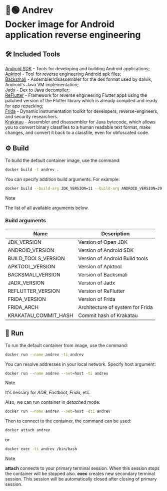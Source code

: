 # 🤖🟢 **Andrev** <br/> Docker image for **And**roid application **rev**erse engineering


## 🛠️ Included Tools
[Android SDK](https://developer.android.com/) - Tools for developing and building Android applications; \
[Apktool](https://ibotpeaches.github.io/Apktool/) - Tool for reverse engineering Android apk files; \
[Backsmali](https://github.com/JesusFreke/smali) - Assembler/disassembler for the dex format used by dalvik, Android's Java VM implementation; \
[Jadx](https://github.com/skylot/jadx) - Dex to Java decompiler; \
[ReFlutter](https://github.com/Impact-I/reFlutter) - Framework for reverse engineering Flutter apps using the patched version of the Flutter library which is already compiled and ready for app repacking; \
[Frida](https://frida.re/) - Dynamic instrumentation toolkit for developers, reverse-engineers, and security researchers. \
[Krakatau](https://github.com/Storyyeller/Krakatau) - Assembler and disassembler for Java bytecode, which allows you to convert binary classfiles to a human readable text format, make changes, and convert it back to a classfile, even for obfuscated code.


## ⚙️ Build
To build the default container image, use the command:
```bash
docker build -t andrev .
```

You can specify addition build arguments. For example:
```bash
docker build --build-arg JDK_VERSION=11 --build-arg ANDROID_VERSION=29 -t andrev .
```

> [!NOTE]
> The list of all available arguments below.


### Build arguments
| Name                 | Description                      |
| -------------------- | -------------------------------- |
| JDK_VERSION          | Version of Open JDK              |
| ANDROID_VERSION      | Version of Android SDK           |
| BUILD_TOOLS_VERSION  | Version of Android Build tools   |
| APKTOOL_VERSION      | Version of Apktool               |
| BACKSMALI_VERSION    | Version of Backsmali             |
| JADX_VERSION         | Version of Jadx                  |
| REFLUTTER_VERSION    | Version of ReFlutter             |
| FRIDA_VERSION        | Version of Frida                 |
| FRIDA_ARCH           | Architecture of system for Frida |
| KRAKATAU_COMMIT_HASH | Commit hash of Krakatau          |


## 🏃 Run
To run the default container from image, use the command:
```bash
docker run --name andrev -ti andrev
```

You can resolve addresses in your local network. Specify host argument:
```bash
docker run --name andrev --net=host -ti andrev
```

> [!NOTE]
> It's nessary for *ADB*, *Fastboot*, *Frida*, etc.

Also, we can run container in *detached* mode:
```bash
docker run --name andrev --net=host -dti andrev
```

Then to connect to the container, the command can be used:
```bash
docker attach andrev
```
or
```bash
docker exec -ti andrev /bin/bash
```

> [!NOTE]
> **attach** connects to your primary terminal session. When this session stops the container will be stopped also. **exec** creates new secondary terminal session. This session will be automatically closed after closing of primary session.
